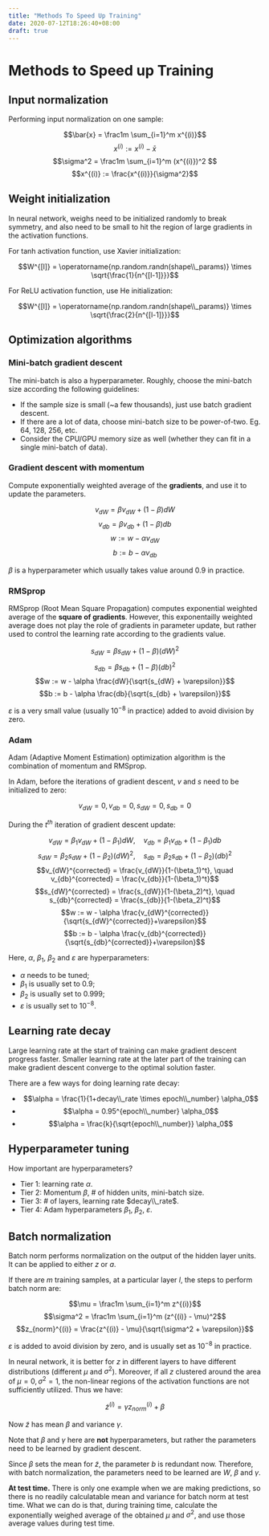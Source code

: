 ```yaml
---
title: "Methods To Speed Up Training"
date: 2020-07-12T18:26:40+08:00
draft: true
---
```


# Methods to Speed up Training

## Input normalization

Performing input normalization on one sample:

$$\bar{x} = \frac1m \sum_{i=1}^m x^{(i)}$$
$$x^{(i)} := x^{(i)} - \bar{x}$$
$$\sigma^2 = \frac1m \sum_{i=1}^m (x^{(i)})^2 $$
$$x^{(i)} := \frac{x^{(i)}}{\sigma^2}$$


## Weight initialization

In neural network, weighs need to be initialized randomly to break symmetry, and also need to be small to hit the region of large gradients in the activation functions.

For tanh activation function, use Xavier initialization:

$$W^{[l]} = \operatorname{np.random.randn(shape\\_params)} \times \sqrt{\frac{1}{n^{[l-1]}}}$$

For ReLU activation function, use He initialization:

$$W^{[l]} = \operatorname{np.random.randn(shape\\_params)} \times \sqrt{\frac{2}{n^{[l-1]}}}$$


## Optimization algorithms

### Mini-batch gradient descent

The mini-batch is also a hyperparameter. Roughly, choose the mini-batch size according the following guidelines:

- If the sample size is small (~a few thousands), just use batch gradient descent.
- If there are a lot of data, choose mini-batch size to be power-of-two. Eg. 64, 128, 256, etc.
- Consider the CPU/GPU memory size as well (whether they can fit in a single mini-batch of data).


### Gradient descent with momentum

Compute exponentially weighted average of the **gradients**, and use it to update the parameters.

$$v_{dW} = \beta v_{dW} + (1-\beta)dW$$
$$v_{db} = \beta v_{db} + (1-\beta)db$$
$$w := w - \alpha v_{dW}$$
$$b := b - \alpha v_{db}$$

$\beta$ is a hyperparameter which usually takes value around 0.9 in practice.


### RMSprop

RMSprop (Root Mean Square Propagation) computes exponential weighted average of the **square of gradients**. However, this exponentailly weighted average does not play the role of gradients in parameter update, but rather used to control the learning rate according to the gradients value.

$$s_{dW} = \beta s_{dW} + (1-\beta)(dW)^2$$
$$s_{db} = \beta s_{db} + (1-\beta)(db)^2$$
$$w := w - \alpha \frac{dW}{\sqrt{s_{dW} + \varepsilon}}$$
$$b := b - \alpha \frac{db}{\sqrt{s_{db} + \varepsilon}}$$

$\varepsilon$ is a very small value (usually $10^{-8}$ in practice) added to avoid division by zero.


### Adam

Adam (Adaptive Moment Estimation) optimization algorithm is the combination of momentum and RMSprop.

In Adam, before the iterations of gradient descent, $v$ and $s$ need to be initialized to zero:

$$v_{dW} = 0, v_{db} = 0, s_{dW} = 0, s_{db} = 0$$

During the $t^{th}$ iteration of gradient descent update:

$$v_{dW} = \beta_1 v_{dW} + (1-\beta_1)dW, \quad v_{db} = \beta_1 v_{db} + (1-\beta_1)db$$
$$s_{dW} = \beta_2 s_{dW} + (1-\beta_2)(dW)^2, \quad s_{db} = \beta_2 s_{db} + (1-\beta_2)(db)^2$$
$$v_{dW}^{corrected} = \frac{v_{dW}}{1-(\beta_1)^t}, \quad v_{db}^{corrected} = \frac{v_{db}}{1-(\beta_1)^t}$$
$$s_{dW}^{corrected} = \frac{s_{dW}}{1-(\beta_2)^t}, \quad s_{db}^{corrected} = \frac{s_{db}}{1-(\beta_2)^t}$$
$$w := w - \alpha \frac{v_{dW}^{corrected}}{\sqrt{s_{dW}^{corrected}}+\varepsilon}$$
$$b := b - \alpha \frac{v_{db}^{corrected}}{\sqrt{s_{db}^{corrected}}+\varepsilon}$$

Here, $\alpha$, $\beta_1$, $\beta_2$ and $\varepsilon$ are hyperparameters:

- $\alpha$ needs to be tuned;
- $\beta_1$ is usually set to 0.9;
- $\beta_2$ is usually set to 0.999;
- $\varepsilon$ is usually set to $10^{-8}$.


## Learning rate decay

Large learning rate at the start of training can make gradient descent progress faster. Smaller learning rate at the later part of the training can make gradient descent converge to the optimal solution faster.

There are a few ways for doing learning rate decay:

- $$\alpha = \frac{1}{1+decay\\_rate \times epoch\\_number} \alpha_0$$
- $$\alpha = 0.95^{epoch\\_number} \alpha_0$$
- $$\alpha = \frac{k}{\sqrt{epoch\\_number}} \alpha_0$$


## Hyperparameter tuning

How important are hyperparameters?

- Tier 1: learning rate $\alpha$.
- Tier 2: Momentum $\beta$, # of hidden units, mini-batch size.
- Tier 3: # of layers, learning rate $decay\\_rate$.
- Tier 4: Adam hyperparameters $\beta_1$, $\beta_2$, $\varepsilon$.


## Batch normalization

Batch norm performs normalization on the output of the hidden layer units. It can be applied to either $z$ or $a$.

If there are $m$ training samples, at a particular layer $l$, the steps to perform batch norm are:

$$\mu = \frac1m \sum_{i=1}^m z^{(i)}$$
$$\sigma^2 = \frac1m \sum_{i=1}^m (z^{(i)} - \mu)^2$$
$$z_{norm}^{(i)} = \frac{z^{(i)} - \mu}{\sqrt{\sigma^2 + \varepsilon}}$$

$\varepsilon$ is added to avoid division by zero, and is usually set as $10^{-8}$ in practice.

In neural network, it is better for $z$ in different layers to have different distributions (different $\mu$ and $\sigma^2$). Moreover, if all $z$ clustered around the area of $\mu = 0, \sigma^2 = 1$, the non-linear regions of the activation functions are not sufficiently utilized. Thus we have:

$$\tilde{z}^{(i)} = \gamma z_{norm}^{(i)} + \beta$$

Now $\tilde{z}$ has mean $\beta$ and variance $\gamma$. 

Note that $\beta$ and $\gamma$ here are **not** hyperparameters, but rather the parameters need to be learned by gradient descent.

Since $\beta$ sets the mean for $\tilde{z}$, the parameter $b$ is redundant now. Therefore, with batch normalization, the parameters need to be learned are $W$, $\beta$ and $\gamma$.

**At test time.** There is only one example when we are making predictions, so there is no readily calculatable mean and variance for batch norm at test time. What we can do is that, during training time, calculate the exponentially weighed average of the obtained $\mu$ and $\sigma^2$, and use those average values during test time.
